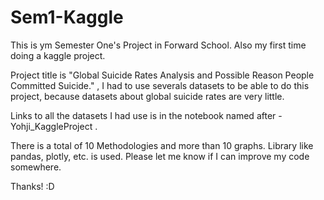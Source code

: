 # Sem1-Kaggle

This is ym Semester One's Project in Forward School. Also my first time doing a kaggle project.

Project title is "Global Suicide Rates Analysis and Possible Reason People Committed Suicide." , I had to use severals datasets to be able to do this project, because datasets about global suicide rates are very little.

Links to all the datasets I had use is in the notebook named after - Yohji_KaggleProject . 

There is a total of 10 Methodologies and more than 10 graphs. Library like pandas, plotly, etc. is used. 
Please let me know if I can improve my code somewhere.

Thanks! :D
